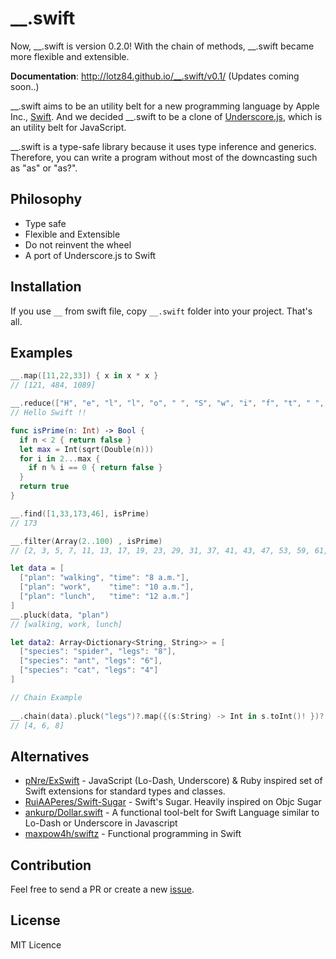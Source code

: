 __.swift
========

Now, __.swift is version 0.2.0! With the chain of methods, __.swift became more flexible and extensible.

**Documentation**: <http://lotz84.github.io/__.swift/v0.1/> (Updates coming soon..)

__.swift aims to be an utility belt for a new programming language by Apple Inc., [Swift](https://developer.apple.com/swift/). And we decided  __.swift to be a clone of [Underscore.js](http://underscorejs.org/), which is an utility belt for JavaScript.

__.swift is a type-safe library because it uses type inference and generics. Therefore, you can write a program without most of the downcasting such as "as" or "as?".

## Philosophy
* Type safe
* Flexible and Extensible
* Do not reinvent the wheel
* A port of Underscore.js to Swift

## Installation
If you use `__` from swift file, copy `__.swift` folder into your project. That's all.

## Examples

```swift
__.map([11,22,33]) { x in x * x }
// [121, 484, 1089]

__.reduce(["H", "e", "l", "l", "o", " ", "S", "w", "i", "f", "t", " ", "!", "!"], "", + )
// Hello Swift !!

func isPrime(n: Int) -> Bool {
  if n < 2 { return false }
  let max = Int(sqrt(Double(n)))
  for i in 2...max {
    if n % i == 0 { return false }
  }
  return true
}

__.find([1,33,173,46], isPrime)
// 173

__.filter(Array(2..100) , isPrime)
// [2, 3, 5, 7, 11, 13, 17, 19, 23, 29, 31, 37, 41, 43, 47, 53, 59, 61, 67, 71, 73, 79, 83, 89, 97]

let data = [
  ["plan": "walking", "time": "8 a.m."],
  ["plan": "work",    "time": "10 a.m."],
  ["plan": "lunch",   "time": "12 a.m."]
]
__.pluck(data, "plan")
// [walking, work, lunch]

let data2: Array<Dictionary<String, String>> = [
  ["species": "spider", "legs": "8"],
  ["species": "ant", "legs": "6"],
  ["species": "cat", "legs": "4"]
]

// Chain Example
    
__.chain(data).pluck("legs")?.map({(s:String) -> Int in s.toInt()! })?.sortBy(__.identity)?.value()
// [4, 6, 8]
```

## Alternatives
* [pNre/ExSwift](https://github.com/pNre/ExSwift) - JavaScript (Lo-Dash, Underscore) & Ruby inspired set of Swift extensions for standard types and classes.
* [RuiAAPeres/Swift-Sugar](https://github.com/RuiAAPeres/Swift-Sugar) - Swift's Sugar. Heavily inspired on Objc Sugar
* [ankurp/Dollar.swift](https://github.com/ankurp/Dollar.swift) - A functional tool-belt for Swift Language similar to Lo-Dash or Underscore in Javascript
* [maxpow4h/swiftz](https://github.com/maxpow4h/swiftz) - Functional programming in Swift

## Contribution
Feel free to send a PR or create a new [issue](https://github.com/lotz84/__.swift/issues).

## License
MIT Licence
